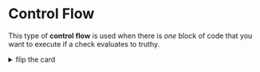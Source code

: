 # Control Flow

This type of **control flow** is used when there is _one_ block of code that you
want to execute if a check evaluates to truthy.

<details>
<summary>flip the card</summary>
<br>

## An `if` Conditional Statement

```js
'use strict';

let didConfirm = confirm('yes? no?');

if (didConfirm === true) {
	alert('hello!');
}

alert('all done.');
```

</details>
